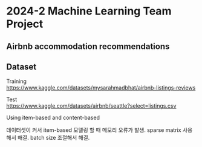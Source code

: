 # 2024-2 Machine Learning Team Project
## Airbnb accommodation recommendations

## Dataset
Training <br>
https://www.kaggle.com/datasets/mysarahmadbhat/airbnb-listings-reviews


Test <br>
https://www.kaggle.com/datasets/airbnb/seattle?select=listings.csv


Using item-based and content-based


데이터셋이 커서 item-based 모델링 할 때 메모리 오류가 발생. 
sparse matrix 사용해서 해결.
batch size 조절해서 해결. 